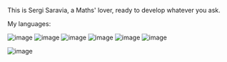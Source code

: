 This is Sergi Saravia, a Maths' lover, ready to develop whatever you ask.

My languages:

![image](https://github.com/sergisaravia/sergisaravia/assets/157466947/6e771a73-df35-4eb0-bb69-b54f31fbadc2) ![image](https://github.com/sergisaravia/sergisaravia/assets/157466947/6b3fff1a-045c-4b66-8a36-f15fe964aaf3)
![image](https://github.com/sergisaravia/sergisaravia/assets/157466947/e1063664-70d1-42c2-b4e7-061b66ab0789) ![image](https://github.com/sergisaravia/sergisaravia/assets/157466947/87f8818e-9aa0-4650-8c35-e48c1d6dcf74)
![image](https://github.com/sergisaravia/sergisaravia/assets/157466947/378434a2-ddad-47a7-a4a4-a6e1a398138c) ![image](https://github.com/sergisaravia/sergisaravia/assets/157466947/359c76e3-b20e-4492-a6ac-cfffe6de4871)

![image](https://github.com/sergisaravia/sergisaravia/assets/157466947/f1f00716-d282-429a-8795-e0e2c2076f4e)





